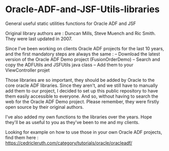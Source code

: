 # Oracle-ADF-and-JSF-Utils-libraries
General useful static utilities functions for Oracle ADF and JSF

Original library authors are : Duncan Mills, Steve Muench and Ric Smith.
They were last updated in 2007.

Since I've been working on clients Oracle ADF projects for the last 10 years, and the first mandatory steps are always the same : 
– Download the latest version of the Oracle ADF Demo project (FusionOrderDemo) 
– Search and copy the ADFUtils and JSFUtils java class
– Add them to your ViewController projet
 
Those libraries are so important, they should be added by Oracle to the core oracle ADF libraries.
Since they aren't, and we still have to manually add them to our project, I decided to set up this public repository to have them easily accessible to everyone. And so, without having to search the web for the Oracle ADF Demo project. 
Please remember, they were firstly open source by their original authors.

I've also added my own functions to the libraries over the years. 
Hope they'll be as useful to you as they've been to me and my clients.

Looking for example on how to use those in your own Oracle ADF projects, find them here : https://cedricleruth.com/category/tutorials/oracle/oracleadf/
